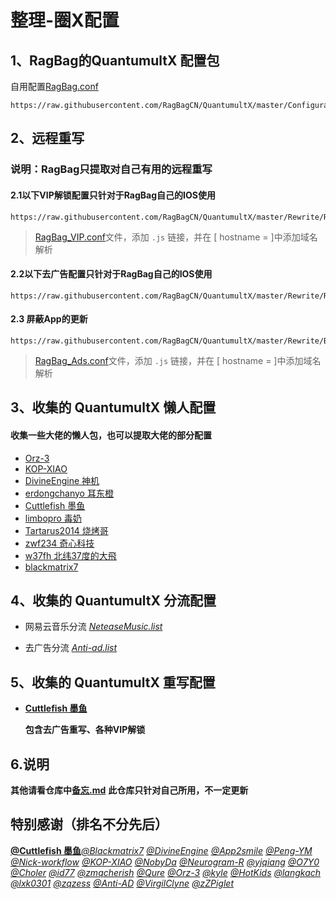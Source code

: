 # 整理-圈X配置

## 1、RagBag的QuantumultX 配置包

自用配置[RagBag.conf](https://raw.githubusercontent.com/RagBagCN/QuantumultX/master/RagBag/RagBag.conf)

```
https://raw.githubusercontent.com/RagBagCN/QuantumultX/master/Configuration/RagBag.conf
```

## 2、远程重写

### **说明：RagBag只提取对自己有用的远程重写**

#### 2.1以下VIP解锁配置只针对于RagBag自己的IOS使用

```
https://raw.githubusercontent.com/RagBagCN/QuantumultX/master/Rewrite/RagBag_VIP.conf
```

> [RagBag_VIP.conf](https://github.com/RagBagCN/QuantumultX/blob/master/Rewrite/RagBag_VIP.conf)文件，添加 `.js` 链接，并在 [ hostname = ]中添加域名解析

#### 2.2以下去广告配置只针对于RagBag自己的IOS使用

```
https://raw.githubusercontent.com/RagBagCN/QuantumultX/master/Rewrite/RagBag_Ads.conf
```
#### 2.3 屏蔽App的更新

```
https://raw.githubusercontent.com/RagBagCN/QuantumultX/master/Rewrite/BlockUpdate.conf
```




> [RagBag_Ads.conf](https://github.com/RagBagCN/QuantumultX/blob/master/Rewrite/RagBag_Ads.conf)文件，添加 `.js` 链接，并在 [ hostname = ]中添加域名解析

## 3、收集的 QuantumultX 懒人配置

#### 收集一些大佬的懒人包，也可以提取大佬的部分配置

- 	[Orz-3](https://raw.githubusercontent.com/Orz-3/QuantumultX/master/Orz-3.conf)
- 	[KOP-XIAO](https://raw.githubusercontent.com/KOP-XIAO/QuantumultX/master/QuantumultX_Profiles.conf)
- 	[DivineEngine 神机](https://raw.githubusercontent.com/DivineEngine/Profiles/master/Quantumult/Outbound.conf)
- 	[erdongchanyo 耳东橙](https://raw.githubusercontent.com/erdongchanyo/Rules/main/Quantumult%20X/LazyConf/QuantumultX_EDC-Lazy.conf)
- 	[Cuttlefish 墨鱼](https://raw.githubusercontent.com/ddgksf2013/Cuttlefish/master/Profile/QuantumultX.conf)
- 	[limbopro 毒奶](https://raw.githubusercontent.com/limbopro/Profiles4limbo/main/full.conf)
- 	[Tartarus2014 烧烤哥](https://raw.githubusercontent.com/Tartarus2014/QuantumultX-Script/main/QuanX.conf)
- 	[zwf234 奇心科技](https://raw.githubusercontent.com/zwf234/rules/master/QuantumultX/qixin.conf)
- 	[w37fh 北纬37度的大飛 ](https://raw.githubusercontent.com/w37fhy/QuantumultX/master/QuantumultX_diy.conf)
- 	[blackmatrix7](https://github.com/blackmatrix7/ios_rule_script)

## 4、收集的 QuantumultX 分流配置

- 网易云音乐分流 [*NeteaseMusic.list*](https://github.com/ddgksf2013/Cuttlefish/raw/master/Filter/NeteaseMusic.list)

- 去广告分流 [*Anti-ad.list*](https://anti-ad.net/surge2.txt)

## 5、收集的 QuantumultX 重写配置

- **[Cuttlefish 墨鱼](https://github.com/ddgksf2013/Cuttlefish/tree/master/Rewrite)**

  **包含去广告重写、各种VIP解锁**

## 6.说明

 **其他请看仓库中[备忘.md](https://github.com/RagBagCN/QuantumultX/blob/master/%E5%A4%87%E5%BF%98.md)**
 **此仓库只针对自己所用，不一定更新**

## 特别感谢（排名不分先后）

**[@Cuttlefish 墨鱼](https://github.com/ddgksf2013/Cuttlefish)**[*@Blackmatrix7*](https://github.com/blackmatrix7/ios_rule_script) [*@DivineEngine*](https://github.com/DivineEngine) [*@App2smile*](https://github.com/app2smile/rules) [*@Peng-YM*](https://github.com/Peng-YM) [*@Nick-workflow*](https://github.com/Nick-workflow) [*@KOP-XIAO*](https://github.com/KOP-XIAO) [*@NobyDa*](https://github.com/NobyDa) [*@Neurogram-R*](https://github.com/Neurogram-R) [*@yjqiang*](https://github.com/yjqiang) [*@O7Y0*](https://github.com/O7Y0) [*@Choler*](https://github.com/Choler) [*@id77*](https://github.com/id77) [*@zmqcherish*](https://github.com/zmqcherish) [*@Qure*](https://github.com/Koolson/Qure) [*@Orz-3*](https://github.com/Orz-3) [*@kyle*](https://github.com/Xirou) [*@HotKids*](https://github.com/hotKids) [*@langkach*](https://github.com/langkhach270389) [*@lxk0301*](https://github.com/lxk0301) [*@zqzess*](https://github.com/zqzess/rule_for_quantumultX) [*@Anti-AD*](https://github.com/privacy-protection-tools/anti-AD) [*@VirgilClyne*](https://github.com/VirgilClyne) [*@zZPiglet*](https://github.com/zZPiglet/Task/tree/master)

